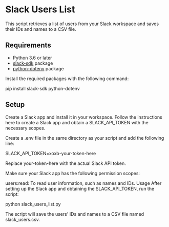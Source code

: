 # Slack Users List

This script retrieves a list of users from your Slack workspace and saves their IDs and names to a CSV file.

## Requirements

- Python 3.6 or later
- [slack-sdk](https://github.com/slackapi/python-slack-sdk) package
- [python-dotenv](https://github.com/theskumar/python-dotenv) package

Install the required packages with the following command:

pip install slack-sdk python-dotenv

## Setup
Create a Slack app and install it in your workspace. Follow the instructions here to create a Slack app and obtain a SLACK_API_TOKEN with the necessary scopes.

Create a .env file in the same directory as your script and add the following line:


SLACK_API_TOKEN=xoxb-your-token-here

Replace your-token-here with the actual Slack API token.

Make sure your Slack app has the following permission scopes:

users:read: To read user information, such as names and IDs.
Usage
After setting up the Slack app and obtaining the SLACK_API_TOKEN, run the script:


python slack_users_list.py

The script will save the users' IDs and names to a CSV file named slack_users.csv.